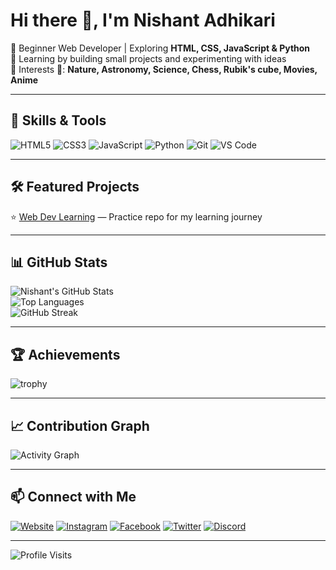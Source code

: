 # Hi there 👋, I'm Nishant Adhikari

🌱 Beginner Web Developer | Exploring **HTML, CSS, JavaScript & Python**  
🚀 Learning by building small projects and experimenting with ideas  
💫 Interests 💫: **Nature, Astronomy, Science, Chess, Rubik's cube, Movies, Anime**

---

## 🔧 Skills & Tools
![HTML5](https://img.shields.io/badge/HTML5-E34F26?style=for-the-badge&logo=html5&logoColor=white)
![CSS3](https://img.shields.io/badge/CSS3-1572B6?style=for-the-badge&logo=css3&logoColor=white)
![JavaScript](https://img.shields.io/badge/JavaScript-F7DF1E?style=for-the-badge&logo=javascript&logoColor=black)
![Python](https://img.shields.io/badge/Python-3776AB?style=for-the-badge&logo=python&logoColor=white)
![Git](https://img.shields.io/badge/Git-F05032?style=for-the-badge&logo=git&logoColor=white)
![VS Code](https://img.shields.io/badge/VS%20Code-0078D4?style=for-the-badge&logo=visual-studio-code&logoColor=white)

---

## 🛠 Featured Projects
⭐ [Web Dev Learning](https://github.com/Nishant7Adhikari/web_dev_learning) — Practice repo for my learning journey  

---

## 📊 GitHub Stats
![Nishant's GitHub Stats](https://github-readme-stats.vercel.app/api?username=Nishant7Adhikari&show_icons=true&theme=tokyonight)  
![Top Languages](https://github-readme-stats.vercel.app/api/top-langs/?username=Nishant7Adhikari&layout=compact&theme=tokyonight)  
![GitHub Streak](https://github-readme-streak-stats.herokuapp.com?user=Nishant7Adhikari&theme=tokyonight&hide_border=true)  

---

## 🏆 Achievements
![trophy](https://github-profile-trophy.vercel.app/?username=Nishant7Adhikari&theme=tokyonight&row=1&column=6)

---

## 📈 Contribution Graph
![Activity Graph](https://github-readme-activity-graph.vercel.app/graph?username=Nishant7Adhikari&theme=tokyo-night)

---

## 📫 Connect with Me

[![Website](https://img.shields.io/badge/Website-000000?style=for-the-badge&logo=google-chrome&logoColor=white)](https://nishantadhikari.info.np)
[![Instagram](https://img.shields.io/badge/Instagram-E4405F?style=for-the-badge&logo=instagram&logoColor=white)]([https://www.instagram.com/your_username](https://www.instagram.com/nishant060211?igsh=MWsxZ3o1YzJ3NW9sZg==))
[![Facebook](https://img.shields.io/badge/Facebook-1877F2?style=for-the-badge&logo=facebook&logoColor=white)]([https://www.facebook.com/your_username](https://www.facebook.com/share/172n6tfVsX/))
[![Twitter](https://img.shields.io/badge/Twitter-1DA1F2?style=for-the-badge&logo=twitter&logoColor=white)]([https://twitter.com/your_username](https://x.com/Nishant_OP11))
[![Discord](https://img.shields.io/badge/Discord-7289DA?style=for-the-badge&logo=discord&logoColor=white)](https://discord.com/users/nishant_x)

---

![Profile Visits](https://komarev.com/ghpvc/?username=Nishant7Adhikari&style=for-the-badge)

